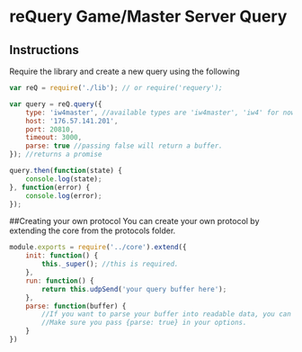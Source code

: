 # reQuery Game/Master Server Query

## Instructions
Require the library and create a new query using the following

```js
var reQ = require('./lib'); // or require('requery');

var query = reQ.query({
    type: 'iw4master', //available types are 'iw4master', 'iw4' for now.
    host: '176.57.141.201',
    port: 20810,
    timeout: 3000,
    parse: true //passing false will return a buffer.
}); //returns a promise

query.then(function(state) {
    console.log(state);
}, function(error) {
    console.log(error);
});
```

##Creating your own protocol
You can create your own protocol by extending the core from the protocols folder.

```js
module.exports = require('../core').extend({
    init: function() {
        this._super(); //this is required.
    },
    run: function() {
        return this.udpSend('your query buffer here');
    },
    parse: function(buffer) {
        //If you want to parse your buffer into readable data, you can do it here.
        //Make sure you pass {parse: true} in your options.
    }
})
```